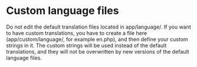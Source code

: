# Custom language files
Do not edit the default translation files located in app/language/. If you want to have custom translations, you have to create a file here (app/custom/language/, for example en.php), and then define your custom strings in it. The custom strings will be used instead of the default translations, and they will not be overwritten by new versions of the default language files.
